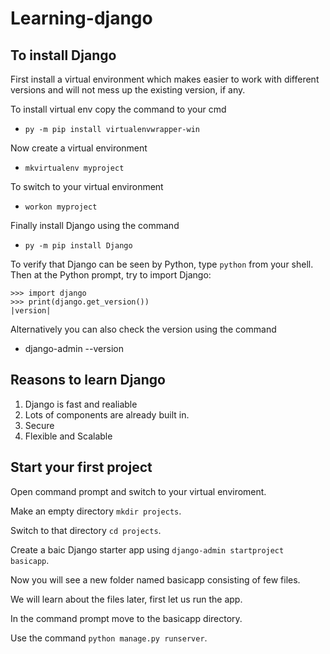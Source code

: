 # Learning-django

## To install Django

First install a virtual environment which makes easier to work with different versions and will not mess up the existing version, if any.

To install virtual env copy the command to your cmd
- `py -m pip install virtualenvwrapper-win`

Now create a virtual environment
- `mkvirtualenv myproject`

To switch to your virtual environment
- `workon myproject`

Finally install Django using the command
- `py -m pip install Django`

To verify that Django can be seen by Python, type ``python`` from your shell.
  Then at the Python prompt, try to import Django:

    >>> import django
    >>> print(django.get_version())
    |version|

Alternatively you can also check the version using the command
- django-admin --version

## Reasons to learn Django

1. Django is fast and realiable
2. Lots of components are already built in. 
3. Secure
4. Flexible and Scalable

## Start your first project

Open command prompt and switch to your virtual enviroment.

Make an empty directory `mkdir projects`.

Switch to that directory `cd projects`.

Create a baic Django starter app using `django-admin startproject basicapp`.

Now you will see a new folder named basicapp consisting of few files.

We will learn about the files later, first let us run the app.

In the command prompt move to the basicapp directory.

Use the command `python manage.py runserver`.
